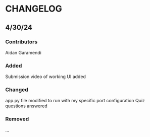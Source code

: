 # CHANGELOG

## 4/30/24
### Contributors
Aidan Garamendi

### Added
Submission video of working UI added

### Changed
app.py file modified to run with my specific port configuration
Quiz questions answered

### Removed
...